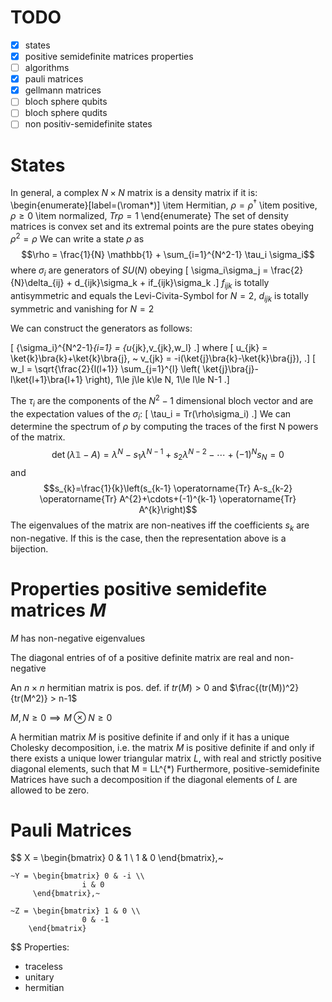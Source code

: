 # TODO
+ [x] states
+ [x] positive semidefinite matrices properties
+ [ ] algorithms
+ [x] pauli matrices
+ [x] gellmann matrices
+ [ ] bloch sphere qubits
+ [ ] bloch sphere qudits
+ [ ] non positiv-semidefinite states

# States
In general, a complex $N \times N$ matrix is a density matrix if it is:
\begin{enumerate}[label=(\roman*)]
	\item Hermitian,	$\rho =\rho^{\dagger}$
	\item positive,		$\rho \ge 0$
	\item normalized,	$Tr\rho = 1$
\end{enumerate}
The set of density matrices is convex set and its extremal points are the pure states obeying $\rho^2 = \rho$
We can write a state $\rho$ as
$$\rho = \frac{1}{N} \mathbb{1} + \sum_{i=1}^{N^2-1} \tau_i \sigma_i$$
where $\sigma_i$ are generators of $SU(N)$ obeying
\[
	\sigma_i\sigma_j = \frac{2}{N}\delta_{ij} + d_{ijk}\sigma_k + if_{ijk}\sigma_k
.\]
$f_{ijk}$ is totally antisymmetric and equals the Levi-Civita-Symbol for $N=2$, $d_{ijk}$ is totally symmetric and vanishing for $N=2$

We can construct the generators as follows:

 \[
\{\sigma_i\}^{N^2-1}_{i=1} = \{u_{jk},v_{jk},w_l\}
.\]
where
\[
	u_{jk} = \ket{k}\bra{k}+\ket{k}\bra{j}, ~ v_{jk} = -i(\ket{j}\bra{k}-\ket{k}\bra{j}),
.\]
\[
	w_l = \sqrt{\frac{2}{l(l+1}} \sum_{j=1}^{l} \left( \ket{j}\bra{j}-l\ket{l+1}\bra{l+1} \right),
	1\le j\le k\le N, 1\le l\le N-1
.\]

The $\tau_i$ are the components of the $N^2-1$ dimensional bloch vector and are the expectation values of the $\sigma_i$:
 \[
	 \tau_i = Tr(\rho\sigma_i)
.\]
We can determine the spectrum of $\rho$ by computing the traces of the first N powers of the matrix.
$$\operatorname{det}(\lambda \mathbb{1}-A)=\lambda^{N}-s_{1} \lambda^{N-1}+s_{2} \lambda^{N-2}-\cdots+(-1)^{N} s_{N}=0$$
and
$$s_{k}=\frac{1}{k}\left(s_{k-1} \operatorname{Tr} A-s_{k-2} \operatorname{Tr} A^{2}+\cdots+(-1)^{k-1} \operatorname{Tr} A^{k}\right)$$
The eigenvalues of the matrix are non-neatives iff the coefficients $s_k$ are non-negative.
If this is the case, then the representation above is a bijection.



# Properties positive semidefite matrices $M$
$M$ has non-negative eigenvalues

The diagonal entries of of a positive definite matrix are real and non-negative


An $n \times n$ hermitian matrix  is pos. def. if
  $tr(M) > 0$
 and $\frac{(tr(M))^2}{tr(M^2)} > n-1$

$M,N\ge 0 \implies M\otimes N \ge 0$

A hermitian matrix $M$ is positive definite if and only if it has a unique Cholesky decomposition, i.e. the matrix $M$ is positive definite if and only if there exists a unique lower triangular matrix $L$, with real and strictly positive diagonal elements, such that M = LL^{*)
Furthermore, positive-semidefinite Matrices have such a decomposition if the diagonal elements of $L$ are allowed to be zero.



# Pauli Matrices
 $$
 X = \begin{bmatrix} 0 & 1 \\
                    1 & 0
        \end{bmatrix},~

    ~Y = \begin{bmatrix} 0 & -i \\
                    i & 0
         \end{bmatrix},~

    ~Z = \begin{bmatrix} 1 & 0 \\
                    0 & -1
        \end{bmatrix}
$$
Properties:
+ traceless
+ unitary
+ hermitian

